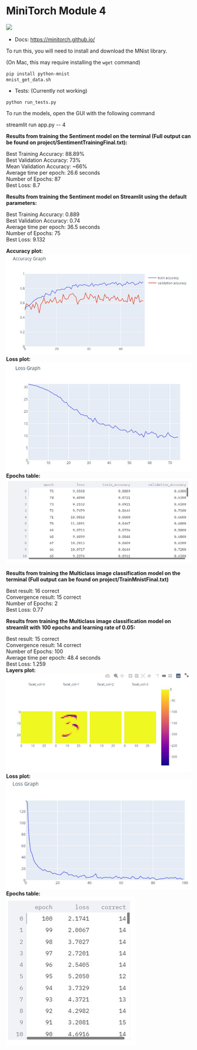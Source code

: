 # MiniTorch Module 4

<img src="https://minitorch.github.io/_images/match.png" width="100px">

* Docs: https://minitorch.github.io/

To run this, you will need to install and download the MNist library.

(On Mac, this may require installing the `wget` command)

```
pip install python-mnist
mnist_get_data.sh
```


* Tests: (Currently not working)

```
python run_tests.py
```

To run the models, open the GUI with the following command

streamlit run app.py -- 4


<b>Results from training the Sentiment model on the terminal (Full output can be found on project/SentimentTrainingFinal.txt): </b>

Best Training Accuracy: 88.89%<br>
Best Validation Accuracy: 73%<br>
Mean Validation Accuracy: ~66%<br>
Average time per epoch: 26.6 seconds<br>
Number of Epochs: 87<br>
Best Loss: 8.7<br>

<b>Results from training the Sentiment model on Streamlit using the default parameters:</b>

Best Training Accuracy: 0.889<br>
Best Validation Accuracy: 0.74<br>
Average time per epoch: 36.5 seconds<br>
Number of Epochs: 75<br>
Best Loss: 9.132<br>

<b>Accuracy plot:</b>
<img src="SentimentAccuracies.JPG"> <br>
<b>Loss plot:</b>
<img src="SentimentLoss.JPG"> <br>
<b>Epochs table:</b>
<img src="SentimentTable.JPG"> <br>

<b>Results from training the Multiclass image classification model on the terminal (Full output can be found on project/TrainMnistFinal.txt)</b>

Best result: 16 correct<br>
Convergence result: 15 correct<br>
Number of Epochs: 2<br>
Best Loss: 0.77<br>

<b>Results from training the Multiclass image classification model on streamlit with 100 epochs and learning rate of 0.05:</b>

Best result: 15 correct<br>
Convergence result: 14 correct<br>
Number of Epochs: 100<br>
Average time per epoch: 48.4 seconds<br>
Best Loss: 1.259<br>
<b>Layers plot:<br>
<img src="MnistPicture.JPG"> <br>
Loss plot:<br>
<img src="MnistLoss.JPG"> <br>
Epochs table:<br>
<img src="MnistTable.JPG"> <br></b>
